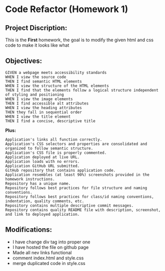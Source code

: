# Code Refactor (Homework 1)

## Project Discription:
This is the **First** homework, the goal is to modify the given html and css code to make it looks like what

## Objectives:
```
GIVEN a webpage meets accessibility standards
WHEN I view the source code
THEN I find semantic HTML elements
WHEN I view the structure of the HTML elements
THEN I find that the elements follow a logical structure independent of styling and positioning
WHEN I view the image elements
THEN I find accessible alt attributes
WHEN I view the heading attributes
THEN they fall in sequential order
WHEN I view the title element
THEN I find a concise, descriptive title
```
**Plus:**
```
Application's links all function correctly.
Application's CSS selectors and properties are consolidated and organized to follow semantic structure.
Application's CSS file is properly commented.
Application deployed at live URL.
Application loads with no errors.
Application GitHub URL submitted.
GitHub repository that contains application code.
Application resembles (at least 90%) screenshots provided in the homework instructions.
Repository has a unique name.
Repository follows best practices for file structure and naming conventions.
Repository follows best practices for class/id naming conventions, indentation, quality comments, etc.
Repository contains multiple descriptive commit messages.
Repository contains quality README file with description, screenshot, and link to deployed application.
```

## Modifications:

* I have change div tag into proper one
* I have hosted the file on github page
* Made all nev links functional
* comment index.html and style.css
* merge duplicated code in style.css

